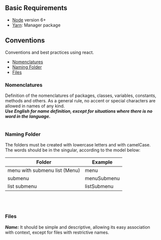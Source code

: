 
## Basic Requirements

* [Node](https://nodejs.org/en) version 6+
* [Yarn](https://yarnpkg.com/lang/en/): Manager package


## Conventions
Conventions and best practices using react.

* [Nomenclatures](#nomenclatures)
* [Naming Folder](#namingfolder)
* [Files](#files)


### Nomenclatures
Definition of the nomenclatures of packages, classes, variables, constants, methods and others. As a general rule, no accent or special characters are allowed in names of any kind.
</br>
**_Use English for name definition, except for situations where there is no word in the language._**
</br></br>

### Naming Folder
The folders must be created with lowercase letters and with camelCase. The words should be in the singular, according to the model below:

| Folder                        | Example                      |
|-------------------------------|------------------------------|
| menu with submenu list (Menu) | menu                         |
| submenu                       | menuSubmenu                  |
| list submenu                  | listSubmenu                  |


</br></br>

### Files

**_Name:_**
It should be simple and descriptive, allowing its easy association with context, except for files with restrictive names.
